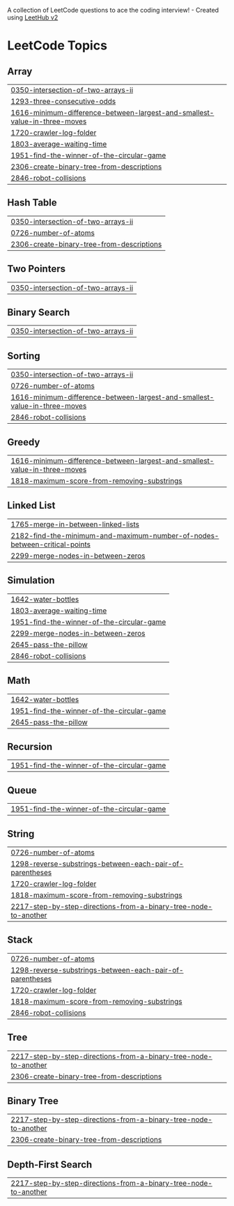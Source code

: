 A collection of LeetCode questions to ace the coding interview! - Created using [LeetHub v2](https://github.com/arunbhardwaj/LeetHub-2.0)
<!---LeetCode Topics Start-->
# LeetCode Topics
## Array
|  |
| ------- |
| [0350-intersection-of-two-arrays-ii](https://github.com/rakeshroshanray/leetcode_Rakesh/tree/master/0350-intersection-of-two-arrays-ii) |
| [1293-three-consecutive-odds](https://github.com/rakeshroshanray/leetcode_Rakesh/tree/master/1293-three-consecutive-odds) |
| [1616-minimum-difference-between-largest-and-smallest-value-in-three-moves](https://github.com/rakeshroshanray/leetcode_Rakesh/tree/master/1616-minimum-difference-between-largest-and-smallest-value-in-three-moves) |
| [1720-crawler-log-folder](https://github.com/rakeshroshanray/leetcode_Rakesh/tree/master/1720-crawler-log-folder) |
| [1803-average-waiting-time](https://github.com/rakeshroshanray/leetcode_Rakesh/tree/master/1803-average-waiting-time) |
| [1951-find-the-winner-of-the-circular-game](https://github.com/rakeshroshanray/leetcode_Rakesh/tree/master/1951-find-the-winner-of-the-circular-game) |
| [2306-create-binary-tree-from-descriptions](https://github.com/rakeshroshanray/leetcode_Rakesh/tree/master/2306-create-binary-tree-from-descriptions) |
| [2846-robot-collisions](https://github.com/rakeshroshanray/leetcode_Rakesh/tree/master/2846-robot-collisions) |
## Hash Table
|  |
| ------- |
| [0350-intersection-of-two-arrays-ii](https://github.com/rakeshroshanray/leetcode_Rakesh/tree/master/0350-intersection-of-two-arrays-ii) |
| [0726-number-of-atoms](https://github.com/rakeshroshanray/leetcode_Rakesh/tree/master/0726-number-of-atoms) |
| [2306-create-binary-tree-from-descriptions](https://github.com/rakeshroshanray/leetcode_Rakesh/tree/master/2306-create-binary-tree-from-descriptions) |
## Two Pointers
|  |
| ------- |
| [0350-intersection-of-two-arrays-ii](https://github.com/rakeshroshanray/leetcode_Rakesh/tree/master/0350-intersection-of-two-arrays-ii) |
## Binary Search
|  |
| ------- |
| [0350-intersection-of-two-arrays-ii](https://github.com/rakeshroshanray/leetcode_Rakesh/tree/master/0350-intersection-of-two-arrays-ii) |
## Sorting
|  |
| ------- |
| [0350-intersection-of-two-arrays-ii](https://github.com/rakeshroshanray/leetcode_Rakesh/tree/master/0350-intersection-of-two-arrays-ii) |
| [0726-number-of-atoms](https://github.com/rakeshroshanray/leetcode_Rakesh/tree/master/0726-number-of-atoms) |
| [1616-minimum-difference-between-largest-and-smallest-value-in-three-moves](https://github.com/rakeshroshanray/leetcode_Rakesh/tree/master/1616-minimum-difference-between-largest-and-smallest-value-in-three-moves) |
| [2846-robot-collisions](https://github.com/rakeshroshanray/leetcode_Rakesh/tree/master/2846-robot-collisions) |
## Greedy
|  |
| ------- |
| [1616-minimum-difference-between-largest-and-smallest-value-in-three-moves](https://github.com/rakeshroshanray/leetcode_Rakesh/tree/master/1616-minimum-difference-between-largest-and-smallest-value-in-three-moves) |
| [1818-maximum-score-from-removing-substrings](https://github.com/rakeshroshanray/leetcode_Rakesh/tree/master/1818-maximum-score-from-removing-substrings) |
## Linked List
|  |
| ------- |
| [1765-merge-in-between-linked-lists](https://github.com/rakeshroshanray/leetcode_Rakesh/tree/master/1765-merge-in-between-linked-lists) |
| [2182-find-the-minimum-and-maximum-number-of-nodes-between-critical-points](https://github.com/rakeshroshanray/leetcode_Rakesh/tree/master/2182-find-the-minimum-and-maximum-number-of-nodes-between-critical-points) |
| [2299-merge-nodes-in-between-zeros](https://github.com/rakeshroshanray/leetcode_Rakesh/tree/master/2299-merge-nodes-in-between-zeros) |
## Simulation
|  |
| ------- |
| [1642-water-bottles](https://github.com/rakeshroshanray/leetcode_Rakesh/tree/master/1642-water-bottles) |
| [1803-average-waiting-time](https://github.com/rakeshroshanray/leetcode_Rakesh/tree/master/1803-average-waiting-time) |
| [1951-find-the-winner-of-the-circular-game](https://github.com/rakeshroshanray/leetcode_Rakesh/tree/master/1951-find-the-winner-of-the-circular-game) |
| [2299-merge-nodes-in-between-zeros](https://github.com/rakeshroshanray/leetcode_Rakesh/tree/master/2299-merge-nodes-in-between-zeros) |
| [2645-pass-the-pillow](https://github.com/rakeshroshanray/leetcode_Rakesh/tree/master/2645-pass-the-pillow) |
| [2846-robot-collisions](https://github.com/rakeshroshanray/leetcode_Rakesh/tree/master/2846-robot-collisions) |
## Math
|  |
| ------- |
| [1642-water-bottles](https://github.com/rakeshroshanray/leetcode_Rakesh/tree/master/1642-water-bottles) |
| [1951-find-the-winner-of-the-circular-game](https://github.com/rakeshroshanray/leetcode_Rakesh/tree/master/1951-find-the-winner-of-the-circular-game) |
| [2645-pass-the-pillow](https://github.com/rakeshroshanray/leetcode_Rakesh/tree/master/2645-pass-the-pillow) |
## Recursion
|  |
| ------- |
| [1951-find-the-winner-of-the-circular-game](https://github.com/rakeshroshanray/leetcode_Rakesh/tree/master/1951-find-the-winner-of-the-circular-game) |
## Queue
|  |
| ------- |
| [1951-find-the-winner-of-the-circular-game](https://github.com/rakeshroshanray/leetcode_Rakesh/tree/master/1951-find-the-winner-of-the-circular-game) |
## String
|  |
| ------- |
| [0726-number-of-atoms](https://github.com/rakeshroshanray/leetcode_Rakesh/tree/master/0726-number-of-atoms) |
| [1298-reverse-substrings-between-each-pair-of-parentheses](https://github.com/rakeshroshanray/leetcode_Rakesh/tree/master/1298-reverse-substrings-between-each-pair-of-parentheses) |
| [1720-crawler-log-folder](https://github.com/rakeshroshanray/leetcode_Rakesh/tree/master/1720-crawler-log-folder) |
| [1818-maximum-score-from-removing-substrings](https://github.com/rakeshroshanray/leetcode_Rakesh/tree/master/1818-maximum-score-from-removing-substrings) |
| [2217-step-by-step-directions-from-a-binary-tree-node-to-another](https://github.com/rakeshroshanray/leetcode_Rakesh/tree/master/2217-step-by-step-directions-from-a-binary-tree-node-to-another) |
## Stack
|  |
| ------- |
| [0726-number-of-atoms](https://github.com/rakeshroshanray/leetcode_Rakesh/tree/master/0726-number-of-atoms) |
| [1298-reverse-substrings-between-each-pair-of-parentheses](https://github.com/rakeshroshanray/leetcode_Rakesh/tree/master/1298-reverse-substrings-between-each-pair-of-parentheses) |
| [1720-crawler-log-folder](https://github.com/rakeshroshanray/leetcode_Rakesh/tree/master/1720-crawler-log-folder) |
| [1818-maximum-score-from-removing-substrings](https://github.com/rakeshroshanray/leetcode_Rakesh/tree/master/1818-maximum-score-from-removing-substrings) |
| [2846-robot-collisions](https://github.com/rakeshroshanray/leetcode_Rakesh/tree/master/2846-robot-collisions) |
## Tree
|  |
| ------- |
| [2217-step-by-step-directions-from-a-binary-tree-node-to-another](https://github.com/rakeshroshanray/leetcode_Rakesh/tree/master/2217-step-by-step-directions-from-a-binary-tree-node-to-another) |
| [2306-create-binary-tree-from-descriptions](https://github.com/rakeshroshanray/leetcode_Rakesh/tree/master/2306-create-binary-tree-from-descriptions) |
## Binary Tree
|  |
| ------- |
| [2217-step-by-step-directions-from-a-binary-tree-node-to-another](https://github.com/rakeshroshanray/leetcode_Rakesh/tree/master/2217-step-by-step-directions-from-a-binary-tree-node-to-another) |
| [2306-create-binary-tree-from-descriptions](https://github.com/rakeshroshanray/leetcode_Rakesh/tree/master/2306-create-binary-tree-from-descriptions) |
## Depth-First Search
|  |
| ------- |
| [2217-step-by-step-directions-from-a-binary-tree-node-to-another](https://github.com/rakeshroshanray/leetcode_Rakesh/tree/master/2217-step-by-step-directions-from-a-binary-tree-node-to-another) |
<!---LeetCode Topics End-->